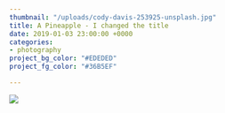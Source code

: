 ```yaml
---
thumbnail: "/uploads/cody-davis-253925-unsplash.jpg"
title: A Pineapple - I changed the title
date: 2019-01-03 23:00:00 +0000
categories:
- photography
project_bg_color: "#EDEDED"
project_fg_color: "#36B5EF"

---
```

![](/uploads/cody-davis-253925-unsplash.jpg)